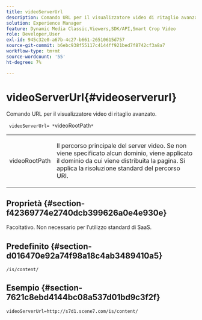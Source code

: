 ```yaml
---
title: videoServerUrl
description: Comando URL per il visualizzatore video di ritaglio avanzato.
solution: Experience Manager
feature: Dynamic Media Classic,Viewers,SDK/API,Smart Crop Video
role: Developer,User
exl-id: 945c32e0-a67b-4c27-b661-26510615d757
source-git-commit: b6ebc938f55117c4144ff921bed7f8742cf3a8a7
workflow-type: tm+mt
source-wordcount: '55'
ht-degree: 7%

---
```


# videoServerUrl{#videoserverurl}

Comando URL per il visualizzatore video di ritaglio avanzato.

` videoServerUrl= *`videoRootPath`*`

<table id="table_C616483932C2482CA9794DDD7313FD7C"> 
 <tbody> 
  <tr> 
   <td colname="col1"> <p> <span class="codeph"> <span class="varname"> videoRootPath</span> </span> </p> </td> 
   <td colname="col2"> <p> Il percorso principale del server video. Se non viene specificato alcun dominio, viene applicato il dominio da cui viene distribuita la pagina. Si applica la risoluzione standard del percorso URI. </p> </td> 
  </tr> 
 </tbody> 
</table>

## Proprietà {#section-f42369774e2740dcb399626a0e4e930e}

Facoltativo. Non necessario per l’utilizzo standard di SaaS.

## Predefinito {#section-d016470e92a74f98a18c4ab3489410a5}

`/is/content/`

## Esempio {#section-7621c8ebd4144bc08a537d01bd9c3f2f}

```
videoServerUrl=http://s7d1.scene7.com/is/content/
```
